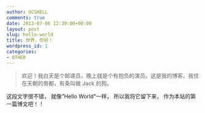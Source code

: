 ```yaml
---
author: UCSHELL
comments: true
date: 2013-07-06 12:39:00+00:00
layout: post
slug: hello-world
title: 世界，你好！
wordpress_id: 1
categories:
- OTHER
---
```


> 欢迎！我白天是个邮递员，晚上就是个有抱负的演员。这是我的博客。我住在天朝的帝都，有条叫做 Jack 的狗。

这段文字很不错， 就像"Hello World"一样， 所以我将它留下来， 作为本站的第一篇博文吧！！
